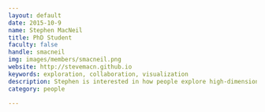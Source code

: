 ```yaml
---
layout: default
date: 2015-10-9
name: Stephen MacNeil
title: PhD Student
faculty: false
handle: smacneil
img: images/members/smacneil.png
website: http://stevemacn.github.io
keywords: exploration, collaboration, visualization
description: Stephen is interested in how people explore high-dimensional spaces. Specifically, whether and how scaffolding and collaboration affect the way that people explore these spaces. 
category: people

---
```

